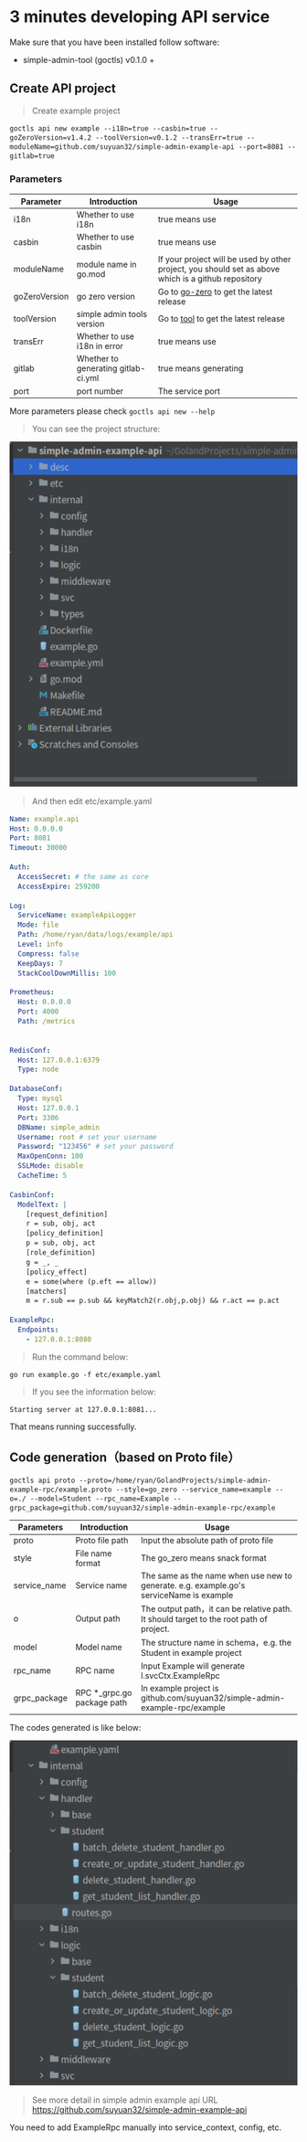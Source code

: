 # 3 minutes developing API service

Make sure that you have been installed follow software:
- simple-admin-tool (goctls) v0.1.0 +


## Create API project
> Create example project
```shell
goctls api new example --i18n=true --casbin=true --goZeroVersion=v1.4.2 --toolVersion=v0.1.2 --transErr=true --moduleName=github.com/suyuan32/simple-admin-example-api --port=8081 --gitlab=true

```

### Parameters

| Parameter	    | Introduction                        | Usage                                                                                               |
|---------------|-------------------------------------|-----------------------------------------------------------------------------------------------------|
| i18n          | Whether to use i18n                 | true means use                                                                                      |
| casbin        | Whether to use casbin               | true means use                                                                                      |
| moduleName    | module name in  go.mod              | If your project will be used by other project, you should set as above which is a github repository |
| goZeroVersion | go zero version                     | Go to [go-zero](https://github.com/zeromicro/go-zero/releases) to get the latest release            |
| toolVersion   | simple admin tools version          | Go to [tool](https://github.com/suyuan32/simple-admin-tools/releases) to get the latest release     |
| transErr      | Whether to use i18n in error        | true means use                                                                                      |
| gitlab        | Whether to generating gitlab-ci.yml | true means generating                                                                               |
| port          | port number                         | The service port                                                                                    |

More parameters please check `goctls api new --help`

> You can see the project structure:

![Example](../../assets/example-struct.png)


> And then edit etc/example.yaml

```yaml
Name: example.api
Host: 0.0.0.0
Port: 8081
Timeout: 30000

Auth:
  AccessSecret: # the same as core
  AccessExpire: 259200

Log:
  ServiceName: exampleApiLogger
  Mode: file
  Path: /home/ryan/data/logs/example/api
  Level: info
  Compress: false
  KeepDays: 7
  StackCoolDownMillis: 100

Prometheus:
  Host: 0.0.0.0
  Port: 4000
  Path: /metrics


RedisConf:
  Host: 127.0.0.1:6379
  Type: node

DatabaseConf:
  Type: mysql
  Host: 127.0.0.1
  Port: 3306
  DBName: simple_admin
  Username: root # set your username
  Password: "123456" # set your password
  MaxOpenConn: 100
  SSLMode: disable
  CacheTime: 5

CasbinConf:
  ModelText: |
    [request_definition]
    r = sub, obj, act
    [policy_definition]
    p = sub, obj, act
    [role_definition]
    g = _, _
    [policy_effect]
    e = some(where (p.eft == allow))
    [matchers]
    m = r.sub == p.sub && keyMatch2(r.obj,p.obj) && r.act == p.act

ExampleRpc:
  Endpoints:
    - 127.0.0.1:8080
```

> Run the command below:

```shell
go run example.go -f etc/example.yaml
```

> If you see the information below:

```shell
Starting server at 127.0.0.1:8081...
```

That means running successfully.

## Code generation（based on Proto file）

```shell
goctls api proto --proto=/home/ryan/GolandProjects/simple-admin-example-rpc/example.proto --style=go_zero --service_name=example --o=./ --model=Student --rpc_name=Example --grpc_package=github.com/suyuan32/simple-admin-example-rpc/example
```
| Parameters   | Introduction               | Usage                                                                                   |
|--------------|----------------------------|-----------------------------------------------------------------------------------------|
| proto        | Proto file path            | Input the absolute path of proto file                                                   |
| style        | File name format           | The go_zero means snack format                                                          |
| service_name | Service name               | The same as the name when use new to generate. e.g. example.go's serviceName is example |
| o            | Output path                | The output path，it can be relative path. It should target to the root path of project.  |
| model        | Model name                 | The structure name in schema，e.g. the Student in example project                        |
| rpc_name     | RPC name                   | Input Example will generate l.svcCtx.ExampleRpc                                         |
| grpc_package | RPC *_grpc.go package path | In example project is github.com/suyuan32/simple-admin-example-rpc/example              |

The codes generated is like below:

![pic](../../assets/api_gen_struct.png)

> See more detail in simple admin example api URL https://github.com/suyuan32/simple-admin-example-api

You need to add ExampleRpc manually into service_context, config, etc.